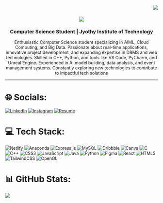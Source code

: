 <img align="right" src="https://visitor-badge.laobi.icu/badge?page_id=achalnm.achalnm" />

<h1 align="center">
    <img src="https://readme-typing-svg.herokuapp.com/?font=Righteous&size=35&center=true&vCenter=true&width=500&height=70&duration=4000&lines=Hi+There!+👋;+I'm+Achal+N!;" />
</h1>

<h3 align="center">Computer Science Student | Jyothy Institute of Technology</h3>
<p align="center">Enthusiastic Computer Science student specializing in AIML, Cloud Computing, and Big Data. Passionate about real-time applications, innovative project development, and expanding expertise in DBMS and web technologies. Skilled in C++, Python, and tools like VS Code, PyCharm, and Unreal Engine. Experienced in AI model building, data analysis, and event management systems. Constantly exploring new technologies to contribute to impactful tech solutions</p>

<hr />
 
# 🌐 Socials:
[![LinkedIn](https://img.shields.io/badge/LinkedIn-%230077B5.svg?logo=linkedin&logoColor=white)](https://www.linkedin.com/in/achal-n-35153821b) [![Instagram](https://img.shields.io/badge/Instagram-%23E4405F.svg?logo=Instagram&logoColor=white)](https://instagram.com/achal_n26) [![Resume](https://img.shields.io/badge/Resume-%23FF5722.svg?logo=todoist&logoColor=white)](https://drive.google.com/file/d/1tqo_voG40kqwPLi8mJhbHzlGuDZoJo1K/view?usp=drive_link)

# 💻 Tech Stack:
![Netlify](https://img.shields.io/badge/netlify-%23000000.svg?style=for-the-badge&logo=netlify&logoColor=#00C7B7) ![Anaconda](https://img.shields.io/badge/Anaconda-%2344A833.svg?style=for-the-badge&logo=anaconda&logoColor=white) ![Express.js](https://img.shields.io/badge/express.js-%23404d59.svg?style=for-the-badge&logo=express&logoColor=%2361DAFB) ![MySQL](https://img.shields.io/badge/mysql-4479A1.svg?style=for-the-badge&logo=mysql&logoColor=white) ![Dribbble](https://img.shields.io/badge/Dribbble-EA4C89?style=for-the-badge&logo=dribbble&logoColor=white) ![Canva](https://img.shields.io/badge/Canva-%2300C4CC.svg?style=for-the-badge&logo=Canva&logoColor=white)
![C](https://img.shields.io/badge/c-%2300599C.svg?style=for-the-badge&logo=c&logoColor=white) ![C++](https://img.shields.io/badge/c++-%2300599C.svg?style=for-the-badge&logo=c%2B%2B&logoColor=white) ![CSS3](https://img.shields.io/badge/css3-%231572B6.svg?style=for-the-badge&logo=css3&logoColor=white) ![JavaScript](https://img.shields.io/badge/javascript-%23323330.svg?style=for-the-badge&logo=javascript&logoColor=%23F7DF1E) ![Java](https://img.shields.io/badge/java-%23ED8B00.svg?style=for-the-badge&logo=openjdk&logoColor=white) ![Python](https://img.shields.io/badge/python-3670A0?style=for-the-badge&logo=python&logoColor=ffdd54) ![Figma](https://img.shields.io/badge/figma-%23F24E1E.svg?style=for-the-badge&logo=figma&logoColor=white) ![React](https://img.shields.io/badge/react-%2320232a.svg?style=for-the-badge&logo=react&logoColor=%2361DAFB) ![HTML5](https://img.shields.io/badge/html5-%23E34F26.svg?style=for-the-badge&logo=html5&logoColor=white) ![TailwindCSS](https://img.shields.io/badge/tailwindcss-%2338B2AC.svg?style=for-the-badge&logo=tailwind-css&logoColor=white) ![OpenGL](https://img.shields.io/badge/OpenGL-%23FFFFFF.svg?style=for-the-badge&logo=opengl)

# 📊 GitHub Stats:
![](https://github-readme-stats.vercel.app/api/top-langs/?username=achalnm&theme=dark&hide_border=false&include_all_commits=true&count_private=false&layout=compact)
  

